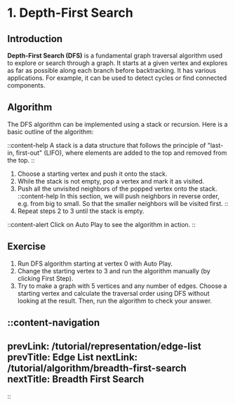 # 1. Depth-First Search

## Introduction

**Depth-First Search (DFS)** is a fundamental graph traversal algorithm used to explore or search through a graph. It starts at a given vertex and explores as far as possible along each branch before backtracking. It has various applications. For example, it can be used to detect cycles or find connected components.

## Algorithm

The DFS algorithm can be implemented using a stack or recursion. Here is a basic outline of the algorithm:

::content-help
A stack is a data structure that follows the principle of "last-in, first-out" (LIFO), where elements are added to the top and removed from the top.
::

1. Choose a starting vertex and push it onto the stack.
2. While the stack is not empty, pop a vertex and mark it as visited.
3. Push all the unvisited neighbors of the popped vertex onto the stack.
  ::content-help
  In this section, we will push neighbors in reverse order, e.g. from big to small. So that the smaller neighbors will be visited first.
  ::
4. Repeat steps 2 to 3 until the stack is empty.

::content-alert
Click on Auto Play to see the algorithm in action.
::

## Exercise
1. Run DFS algorithm starting at vertex 0 with Auto Play.
2. Change the starting vertex to 3 and run the algorithm manually (by clicking First Step).
3. Try to make a graph with 5 vertices and any number of edges. Choose a starting vertex and calculate the traversal order using DFS without looking at the result. Then, run the algorithm to check your answer.

::content-navigation
---
prevLink: /tutorial/representation/edge-list
prevTitle: Edge List
nextLink: /tutorial/algorithm/breadth-first-search
nextTitle: Breadth First Search
---
::
